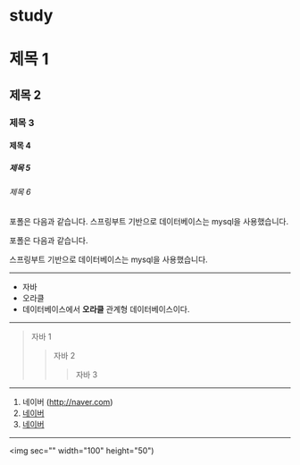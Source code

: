 # study

# 제목 1
## 제목 2
### 제목 3
#### 제목 4
##### 제목 5
###### 제목 6

포폴은 다음과 같습니다.
스프링부트 기반으로 데이터베이스는 mysql을 사용했습니다.

포폴은 다음과 같습니다.

스프링부트 기반으로 데이터베이스는 mysql을 사용했습니다.

---
+ 자바
+ 오라클
+ 데이터베이스에서 **오라클** 관계형 데이터베이스이다.

---
> 자바 1
> > 자바 2
> > > 자바 3


---
1. 네이버 (http://naver.com)
2. [네이버](http://naver.com)
3. [네이버](http://naver.com, "네이버")
---

<img sec="" width="100" height="50")
